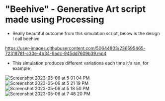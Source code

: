 # "Beehive" - Generative Art script made using Processing 
- Really beautiful outcome from this simulation script, below is the design I call beehive

https://user-images.githubusercontent.com/50644803/236595465-72318781-c30e-4b34-9adc-945dd7609b39.mp4

- This simulation produces different variations each time it's ran, for example

![Screenshot 2023-05-06 at 5 01 04 PM](https://user-images.githubusercontent.com/50644803/236646985-8e8d696d-4cdf-4924-9dcf-2d70c312dd3a.png)
![Screenshot 2023-05-06 at 5 21 19 PM](https://user-images.githubusercontent.com/50644803/236647060-0de8cc1e-a5bb-4f27-ae81-24095e0aa7c9.png)
![Screenshot 2023-05-06 at 5 18 50 PM](https://user-images.githubusercontent.com/50644803/236646991-6de7bf1c-fa17-4209-9c11-21db88e1d7e6.png)
![Screenshot 2023-05-06 at 7 48 20 PM](https://user-images.githubusercontent.com/50644803/236650822-fe3bb748-84b9-4a54-ab7f-a4d8f0456dbb.png)
